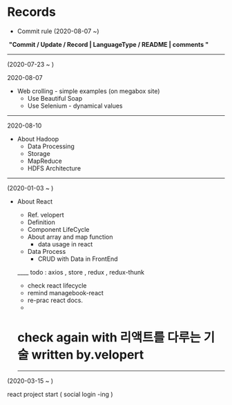 # Records

- Commit rule (2020-08-07 ~)

​	<strong>"Commit / Update / Record | LanguageType / README | comments "</strong>

---

(2020-07-23 ~ )

2020-08-07

- Web crolling - simple examples (on megabox site)
  - Use Beautiful Soap
  - Use Selenium - dynamical values

-----

2020-08-10

- About Hadoop
  - Data Processing
  - Storage
  - MapReduce
  - HDFS Architecture
  
-----
  
(2020-01-03 ~ )
- About React 
  - Ref. velopert
  - Definition
  - Component LifeCycle
  - About array and map function
    - data usage in react
  - Data Process
    - CRUD with Data in FrontEnd
   
  ____ todo : axios , store , redux , redux-thunk

  - check react lifecycle
  - remind managebook-react 
  - re-prac react docs.
  -
  
  # check again with 리액트를 다루는 기술 written by.velopert
  
  
  -----
  
(2020-03-15 ~ )

react project start ( social login -ing )
